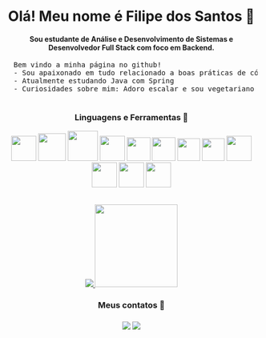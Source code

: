 
<h1 align="center"> Olá! Meu nome é Filipe dos Santos 👋 </h1>


<h4 align="center"> Sou estudante de Análise e Desenvolvimento de Sistemas e Desenvolvedor Full Stack com foco em Backend.</h4>
<pre>
  Bem vindo a minha página no github!
  - Sou apaixonado em tudo relacionado a boas práticas de código e arquitetura
  - Atualmente estudando Java com Spring
  - Curiosidades sobre mim: Adoro escalar e sou vegetariano
  
</pre>
  
  
<h3 align="center"> Linguagens e Ferramentas 🧰 </h3>

<div align="center">
  <div>  
      <img height="50" src="https://cdn.jsdelivr.net/gh/devicons/devicon/icons/java/java-original-wordmark.svg" />
      <img height="55" src="https://cdn.jsdelivr.net/gh/devicons/devicon/icons/spring/spring-original-wordmark.svg" />    
      <img height="60" src="https://cdn.jsdelivr.net/gh/devicons/devicon/icons/mysql/mysql-original-wordmark.svg" />
      <img height="50" src="https://cdn.jsdelivr.net/gh/devicons/devicon/icons/mongodb/mongodb-plain-wordmark.svg" />
      <img height="47" src="https://cdn.jsdelivr.net/gh/devicons/devicon/icons/docker/docker-original-wordmark.svg" />
      <img height="47" src="https://cdn.jsdelivr.net/gh/devicons/devicon/icons/postgresql/postgresql-original-wordmark.svg" />       
      <img height="45" src="https://cdn.jsdelivr.net/gh/devicons/devicon/icons/react/react-original-wordmark.svg" />
      <img height="45" src="https://icongr.am/devicon/typescript-original.svg?size=128&color=currentColor" /> 
      <img height="50" src="https://cdn.jsdelivr.net/gh/devicons/devicon/icons/html5/html5-plain-wordmark.svg" />  
      <img height="50" src="https://cdn.jsdelivr.net/gh/devicons/devicon/icons/css3/css3-plain-wordmark.svg" />
      <img height="50" src="https://cdn.jsdelivr.net/gh/devicons/devicon/icons/sass/sass-original.svg" />
      <img height="50" src="https://cdn.jsdelivr.net/gh/devicons/devicon/icons/bootstrap/bootstrap-plain-wordmark.svg" />
     </div>  
</div>


<div>
</div>

<br/>

<p align="center">
  <a href="https://github.com/fhilips/github-readme-stats">
    <img
      align=""
      src="https://github-readme-stats.vercel.app/api/top-langs/?username=fhilips&layout=compact&theme=dark"
    />
  </a>
  <a href="https://github.com/fhilips/github-readme-stats">
    <img
      align=""
      height="165"
      src="https://github-readme-stats.vercel.app/api?username=fhilips&show_icons=true&theme=dark"
    />
  </a>


<h3 align="center"> Meus contatos 🤝 <h3/>

<div align="center">  	
 <a href = "mailto:fhilips.souza@gmail.com"><img src="https://img.shields.io/badge/-Gmail-%23333?style=for-the-badge&logo=gmail&logoColor=white" target="_blank"></a>
 <a href="https://www.linkedin.com/in/filipe-dos-santos-0bb65a8a/" target="_blank"><img src="https://img.shields.io/badge/-LinkedIn-%230077B5?style=for-the-badge&logo=linkedin&logoColor=white" target="_blank"></a> 
<div/> 

